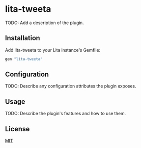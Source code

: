 # lita-tweeta

TODO: Add a description of the plugin.

## Installation

Add lita-tweeta to your Lita instance's Gemfile:

``` ruby
gem "lita-tweeta"
```


## Configuration

TODO: Describe any configuration attributes the plugin exposes.

## Usage

TODO: Describe the plugin's features and how to use them.

## License

[MIT](http://opensource.org/licenses/MIT)
